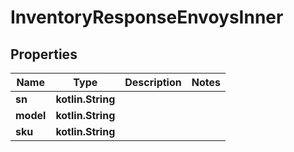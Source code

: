 
# InventoryResponseEnvoysInner

## Properties
Name | Type | Description | Notes
------------ | ------------- | ------------- | -------------
**sn** | **kotlin.String** |  | 
**model** | **kotlin.String** |  | 
**sku** | **kotlin.String** |  | 



